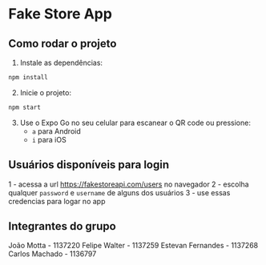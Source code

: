 # Fake Store App

## Como rodar o projeto

1. Instale as dependências:

```bash
npm install
```

2. Inicie o projeto:

```bash
npm start
```

3. Use o Expo Go no seu celular para escanear o QR code ou pressione:
   - `a` para Android
   - `i` para iOS

## Usuários disponíveis para login

1 - acessa a url https://fakestoreapi.com/users no navegador
2 - escolha qualquer `password` e `username` de alguns dos usuários
3 - use essas credencias para logar no app

## Integrantes do grupo

João Motta - 1137220
Felipe Walter - 1137259
Estevan Fernandes - 1137268
Carlos Machado - 1136797